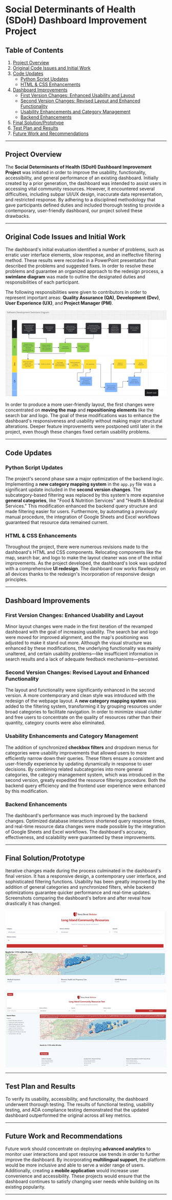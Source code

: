 # Social Determinants of Health (SDoH) Dashboard Improvement Project

## Table of Contents
1. [Project Overview](#project-overview)
2. [Original Code Issues and Initial Work](#original-code-issues-and-initial-work)
3. [Code Updates](#code-updates)
   - [Python Script Updates](#python-script-updates)
   - [HTML & CSS Enhancements](#html--css-enhancements)
4. [Dashboard Improvements](#dashboard-improvements)
   - [First Version Changes: Enhanced Usability and Layout](#first-version-changes-enhanced-usability-and-layout)
   - [Second Version Changes: Revised Layout and Enhanced Functionality](#second-version-changes-revised-layout-and-enhanced-functionality)
   - [Usability Enhancements and Category Management](#usability-enhancements-and-category-management)
   - [Backend Enhancements](#backend-enhancements)
5. [Final Solution/Prototype](#final-solutionprototype)
6. [Test Plan and Results](#test-plan-and-results)
7. [Future Work and Recommendations](#future-work-and-recommendations)

---

## Project Overview

The **Social Determinants of Health (SDoH) Dashboard Improvement Project** was initiated in order to improve the usability, functionality, accessibility, and general performance of an existing dashboard. Initially created by a prior generation, the dashboard was intended to assist users in accessing vital community resources. However, it encountered several difficulties, including subpar UI/UX design, inaccurate data representation, and restricted response. By adhering to a disciplined methodology that gave participants defined duties and included thorough testing to provide a contemporary, user-friendly dashboard, our project solved these drawbacks.

---

## Original Code Issues and Initial Work

The dashboard's initial evaluation identified a number of problems, such as erratic user interface elements, slow response, and an ineffective filtering method. These results were recorded in a PowerPoint presentation that described the problems and suggested fixes. In order to resolve these problems and guarantee an organized approach to the redesign process, a **swimlane diagram** was made to outline the designated duties and responsibilities of each participant.

The following responsibilities were given to contributors in order to represent important areas: **Quality Assurance (QA)**, **Development (Dev)**, **User Experience (UX)**, and **Project Manager (PM)**.

![Swim Diagram](swim-lane.jpeg)

In order to produce a more user-friendly layout, the first changes were concentrated on **moving the map** and **repositioning elements** like the search bar and logo. The goal of these modifications was to enhance the dashboard's responsiveness and usability without making major structural alterations. Deeper feature improvements were postponed until later in the project, even though these changes fixed certain usability problems.

---

## Code Updates

### Python Script Updates

The project's second phase saw a major optimization of the backend logic. Implementing a **new category mapping system** in the `app.py` file was a significant update included in the **second version changes**. The subcategory-based filtering was replaced by this system's more expansive **general categories**, like "Food & Nutrition Services" and "Health & Medical Services." This modification enhanced the backend query structure and made filtering easier for users. Furthermore, by automating a previously manual procedure, the integration of Google Sheets and Excel workflows guaranteed that resource data remained current.

### HTML & CSS Enhancements

Throughout the project, there were numerous revisions made to the dashboard's HTML and CSS components. Relocating components like the map, search bar, and logo to make the layout cleaner was one of the initial improvements. As the project developed, the dashboard's look was updated with a comprehensive **UI redesign**. The dashboard now works flawlessly on all devices thanks to the redesign's incorporation of responsive design principles.

---

## Dashboard Improvements

### First Version Changes: Enhanced Usability and Layout

Minor layout changes were made in the first iteration of the revamped dashboard with the goal of increasing usability. The search bar and logo were moved for improved alignment, and the map's positioning was adjusted to make it stand out more. Although the visual structure was enhanced by these modifications, the underlying functionality was mainly unaltered, and certain usability problems—like insufficient information in search results and a lack of adequate feedback mechanisms—persisted.

### Second Version Changes: Revised Layout and Enhanced Functionality

The layout and functionality were significantly enhanced in the second version. A more contemporary and clean style was introduced with the redesign of the webpage layout. A **new category mapping system** was added to the filtering system, transforming it by grouping resources under broad categories to facilitate navigation. In order to minimize visual clutter and free users to concentrate on the quality of resources rather than their quantity, category counts were also eliminated.

### Usability Enhancements and Category Management

The addition of synchronized **checkbox filters** and dropdown menus for categories were usability improvements that allowed users to more efficiently narrow down their queries. These filters ensure a consistent and user-friendly experience by updating dynamically in response to user decisions. By combining related subcategories into more general categories, the category management system, which was introduced in the second version, greatly expedited the resource filtering procedure. Both the backend query efficiency and the frontend user experience were enhanced by this modification.

### Backend Enhancements

The dashboard's performance was much improved by the backend changes. Optimized database interactions shortened query response times, and real-time resource data changes were made possible by the integration of Google Sheets and Excel workflows. The dashboard's accuracy, effectiveness, and scalability were guaranteed by these improvements.

---

## Final Solution/Prototype

Iterative changes made during the process culminated in the dashboard's final version. It has a responsive design, a contemporary user interface, and sophisticated filtering functions. Usability has been greatly improved by the addition of general categories and synchronized filters, while backend optimizations guarantee quicker performance and real-time updates. Screenshots comparing the dashboard's before and after reveal how drastically it has changed.

![Old Dashboard](old-dashboard.png)

![Updated Dashboard](new-dashboard.png)


---

## Test Plan and Results

To verify its usability, accessibility, and functionality, the dashboard underwent thorough testing. The results of functional testing, usability testing, and ADA compliance testing demonstrated that the updated dashboard outperformed the original across all key metrics. 

---

## Future Work and Recommendations

Future work should concentrate on deploying **advanced analytics** to monitor user interactions and spot resource use trends in order to further improve the dashboard. By incorporating **multilingual support**, the platform would be more inclusive and able to serve a wider range of users. Additionally, creating a **mobile application** would increase user convenience and accessibility. These projects would ensure that the dashboard continues to satisfy changing user needs while building on its existing popularity.

---
